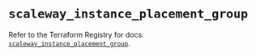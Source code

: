 # `scaleway_instance_placement_group`

Refer to the Terraform Registry for docs: [`scaleway_instance_placement_group`](https://registry.terraform.io/providers/scaleway/scaleway/2.57.0/docs/resources/instance_placement_group).
